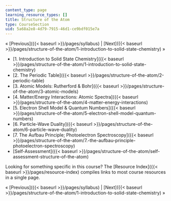 ```yaml
---
content_type: page
learning_resource_types: []
title: Structure of the Atom
type: CourseSection
uid: 5a68a2e8-4d79-7915-46d1-ce9bdf015e7a
---
```


« [Previous]({{< baseurl >}}/pages/syllabus) | [Next]({{< baseurl >}}/pages/structure-of-the-atom/1-introduction-to-solid-state-chemistry) »

*   [1\. Introduction to Solid State Chemistry]({{< baseurl >}}/pages/structure-of-the-atom/1-introduction-to-solid-state-chemistry)
*   [2\. The Periodic Table]({{< baseurl >}}/pages/structure-of-the-atom/2-periodic-table)
*   [3\. Atomic Models: Rutherford & Bohr]({{< baseurl >}}/pages/structure-of-the-atom/3-atomic-models)
*   [4\. Matter/Energy Interactions: Atomic Spectra]({{< baseurl >}}/pages/structure-of-the-atom/4-matter-energy-interactions)
*   [5\. Electron Shell Model & Quantum Numbers]({{< baseurl >}}/pages/structure-of-the-atom/5-electron-shell-model-quantum-numbers)
*   [6\. Particle-Wave Duality]({{< baseurl >}}/pages/structure-of-the-atom/6-particle-wave-duality)
*   [7\. The Aufbau Principle; Photoelectron Spectroscopy]({{< baseurl >}}/pages/structure-of-the-atom/7.-the-aufbau-principle-photoelectron-spectroscopy)
*   [Self-Assessment]({{< baseurl >}}/pages/structure-of-the-atom/self-assessment-structure-of-the-atom)

Looking for something specific in this course? The [Resource Index]({{< baseurl >}}/pages/resource-index) compiles links to most course resources in a single page.

« [Previous]({{< baseurl >}}/pages/syllabus) | [Next]({{< baseurl >}}/pages/structure-of-the-atom/1-introduction-to-solid-state-chemistry) »